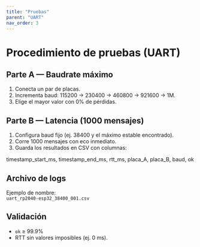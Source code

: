 ```yaml
---
title: "Pruebas"
parent: "UART"
nav_order: 3
---
```


# Procedimiento de pruebas (UART)

## Parte A — Baudrate máximo
1. Conecta un par de placas.
2. Incrementa baud: 115200 → 230400 → 460800 → 921600 → 1M.  
3. Elige el mayor valor con 0% de pérdidas.

## Parte B — Latencia (1000 mensajes)
1. Configura baud fijo (ej. 38400 y el máximo estable encontrado).  
2. Corre 1000 mensajes con eco inmediato.  
3. Guarda los resultados en CSV con columnas:

timestamp_start_ms, timestamp_end_ms, rtt_ms, placa_A, placa_B, baud, ok


## Archivo de logs
Ejemplo de nombre:  
`uart_rp2040-esp32_38400_001.csv`

## Validación
- `ok` ≥ 99.9%  
- RTT sin valores imposibles (ej. 0 ms).
